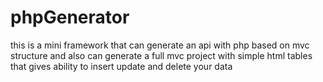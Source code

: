 # phpGenerator
this is a mini framework that can generate an api with php based on mvc structure 
and also can generate a full mvc project with simple html tables that gives ability to insert update and delete your data 
